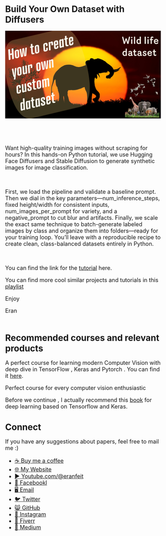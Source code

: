 # Build Your Own Dataset with Diffusers

<p align="center">
  <img width="800" src="How to create your own custom  dataset.png" "image">
</p>

##
<br/><br/> 

<font size= "4" >

Want high-quality training images without scraping for hours?
In this hands-on Python tutorial, we use Hugging Face Diffusers and Stable Diffusion to generate synthetic images for image classification.

<br/>

First, we load the pipeline and validate a baseline prompt.
Then we dial in the key parameters—num_inference_steps, fixed height/width for consistent inputs, num_images_per_prompt for variety, and a negative_prompt to cut blur and artifacts.
Finally, we scale the exact same technique to batch-generate labeled images by class and organize them into folders—ready for your training loop.
You’ll leave with a reproducible recipe to create clean, class-balanced datasets entirely in Python.

<br/>

You can find the link for the [tutorial](https://youtu.be/WUT32yqpIHw) here. 

You can find more cool similar projects and tutorials in this [playlist](https://www.youtube.com/watch?v=n-SpVoHrzDQ&list=PLdkryDe59y4aytIPjci6_fn3B1-QuM-Oh)

Enjoy

Eran
<br/><br/> 

</font>

# Recommended courses and relevant products 
<font size= "4" >

A perfect course for learning modern Computer Vision with deep dive in TensorFlow , Keras and Pytorch . You can find it [here](http://bit.ly/3HeDy1V).

Perfect course for every computer vision enthusiastic

Before we continue , I actually recommend this [book](https://amzn.to/3STWZ2N) for deep learning based on Tensorflow and Keras. 



</font>

# Connect

<font size= "4" >
If you have any suggestions about papers, feel free to mail me :)

- [☕ Buy me a coffee](https://ko-fi.com/eranfeit)
- [🌐 My Website](https://eranfeit.net)
- [▶️ Youtube.com/@eranfeit](https://www.youtube.com/channel/UCTiWJJhaH6BviSWKLJUM9sg)
- [🐙 Facebookl](https://www.facebook.com/groups/3080601358933585)
- [🖥️ Email](mailto:feitgemel@gmail.com)
- [🐦 Twitter](https://twitter.com/eran_feit )
- [😸 GitHub](https://github.com/feitgemel)
- [📸 Instagram](https://www.instagram.com/eran_feit/)
- [🤝 Fiverr ](https://www.fiverr.com/s/mB3Pbb)
- [📝 Medium ](https://medium.com/@feitgemel)


</font>

